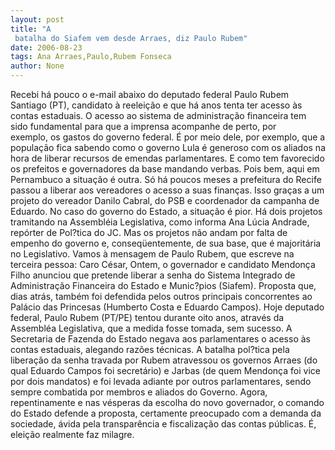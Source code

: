 ```yaml
---
layout: post
title: "A
 batalha do Siafem vem desde Arraes, diz Paulo Rubem"
date: 2006-08-23
tags: Ana Arraes,Paulo,Rubem Fonseca
author: None
---
```

Recebi há pouco o e-mail abaixo do deputado federal Paulo Rubem Santiago (PT), candidato à reeleição e que há anos tenta ter acesso às contas estaduais.
O acesso ao sistema de administração financeira tem sido fundamental para que a imprensa acompanhe de perto, por exemplo,&nbsp;os gastos do governo federal. 
É por meio dele, por exemplo, que a população fica sabendo como o governo Lula é generoso com os aliados na hora de liberar recursos de emendas parlamentares. E como tem favorecido os prefeitos e governadores da base mandando verbas.
Pois bem, aqui em Pernambuco a situação é outra. 
Só há poucos meses a prefeitura do Recife passou a liberar aos vereadores o acesso a suas finanças. Isso graças a um projeto do vereador Danilo Cabral, do PSB e coordenador da campanha de Eduardo.
No caso do governo do Estado, a situação é pior.
Há dois projetos tramitando na Assembléia Legislativa, como informa Ana Lúcia Andrade, repórter de Pol?tica do JC. 
Mas os projetos não andam por falta de empenho do governo e, conseqüentemente, de sua base, que é majoritária no Legislativo.
Vamos à mensagem de Paulo Rubem, que escreve na terceira pessoa:
Caro César, 
Ontem, o governador e candidato Mendonça Filho anunciou que pretende liberar a senha do Sistema Integrado de Administração Financeira do Estado e Munic?pios (Siafem). 
Proposta que, dias atrás, também foi defendida pelos outros principais concorrentes ao Palácio das Princesas (Humberto Costa e Eduardo Campos). 
Hoje deputado federal, Paulo Rubem (PT/PE) tentou durante oito anos, através da Assembléa Legislativa, que a medida fosse tomada, sem sucesso. A Secretaria de Fazenda do Estado negava aos parlamentares o acesso às contas estaduais, alegando razões técnicas. 
A batalha pol?tica pela liberação da senha travada por Rubem atravessou os governos Arraes (do qual Eduardo Campos foi secretário) e Jarbas (de quem Mendonça foi vice por dois mandatos) e foi levada adiante por outros parlamentares, sendo sempre combatida por membros e aliados do Governo. 
Agora, repentinamente e nas vésperas da escolha do novo governador, o comando do Estado defende a proposta, certamente preocupado com a demanda da sociedade, ávida pela transparência e fiscalização das contas públicas. É, eleição realmente faz milagre. 
